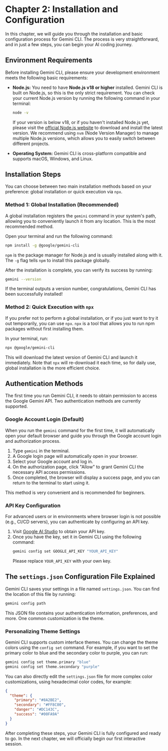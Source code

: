 # Chapter 2: Installation and Configuration

In this chapter, we will guide you through the installation and basic configuration process for Gemini CLI. The process is very straightforward, and in just a few steps, you can begin your AI coding journey.

## Environment Requirements

Before installing Gemini CLI, please ensure your development environment meets the following basic requirements:

*   **Node.js:** You need to have **Node.js v18 or higher** installed. Gemini CLI is built on Node.js, so this is the only strict requirement. You can check your current Node.js version by running the following command in your terminal:
    ```bash
    node -v
    ```
    If your version is below v18, or if you haven't installed Node.js yet, please visit the [official Node.js website](https://nodejs.org/) to download and install the latest version. We recommend using `nvm` (Node Version Manager) to manage multiple Node.js versions, which allows you to easily switch between different projects.

*   **Operating System:** Gemini CLI is cross-platform compatible and supports macOS, Windows, and Linux.

## Installation Steps

You can choose between two main installation methods based on your preference: global installation or quick execution via `npx`.

### Method 1: Global Installation (Recommended)

A global installation registers the `gemini` command in your system's path, allowing you to conveniently launch it from any location. This is the most recommended method.

Open your terminal and run the following command:

```bash
npm install -g @google/gemini-cli
```

`npm` is the package manager for Node.js and is usually installed along with it. The `-g` flag tells `npm` to install this package globally.

After the installation is complete, you can verify its success by running:

```bash
gemini --version
```

If the terminal outputs a version number, congratulations, Gemini CLI has been successfully installed!

### Method 2: Quick Execution with `npx`

If you prefer not to perform a global installation, or if you just want to try it out temporarily, you can use `npx`. `npx` is a tool that allows you to run npm packages without first installing them.

In your terminal, run:

```bash
npx @google/gemini-cli
```

This will download the latest version of Gemini CLI and launch it immediately. Note that `npx` will re-download it each time, so for daily use, global installation is the more efficient choice.

## Authentication Methods

The first time you run Gemini CLI, it needs to obtain permission to access the Google Gemini API. Two authentication methods are currently supported.

### Google Account Login (Default)

When you run the `gemini` command for the first time, it will automatically open your default browser and guide you through the Google account login and authorization process.

1.  Type `gemini` in the terminal.
2.  A Google login page will automatically open in your browser.
3.  Select your Google account and log in.
4.  On the authorization page, click "Allow" to grant Gemini CLI the necessary API access permissions.
5.  Once completed, the browser will display a success page, and you can return to the terminal to start using it.

This method is very convenient and is recommended for beginners.

### API Key Configuration

For advanced users or in environments where browser login is not possible (e.g., CI/CD servers), you can authenticate by configuring an API key.

1.  Visit [Google AI Studio](https://aistudio.google.com/app/apikey) to obtain your API key.
2.  Once you have the key, set it in Gemini CLI using the following command:
    ```bash
    gemini config set GOOGLE_API_KEY "YOUR_API_KEY"
    ```
    Please replace `YOUR_API_KEY` with your own key.

## The `settings.json` Configuration File Explained

Gemini CLI saves your settings in a file named `settings.json`. You can find the location of this file by running:

```bash
gemini config path
```

This JSON file contains your authentication information, preferences, and more. One common customization is the theme.

### Personalizing Theme Settings

Gemini CLI supports custom interface themes. You can change the theme colors using the `config set` command. For example, if you want to set the primary color to blue and the secondary color to purple, you can run:

```bash
gemini config set theme.primary "blue"
gemini config set theme.secondary "purple"
```

You can also directly edit the `settings.json` file for more complex color customizations, using hexadecimal color codes, for example:

```json
{
  "theme": {
    "primary": "#8A2BE2",
    "secondary": "#FF8C00",
    "danger": "#DC143C",
    "success": "#00FA9A"
  }
}
```

After completing these steps, your Gemini CLI is fully configured and ready to go. In the next chapter, we will officially begin our first interactive session.
